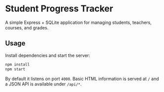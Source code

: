 # Student Progress Tracker

A simple Express + SQLite application for managing students, teachers, courses, and grades.

## Usage

Install dependencies and start the server:

```bash
npm install
npm start
```

By default it listens on port `4000`. Basic HTML information is served at `/` and a JSON API is available under `/api/*`.
